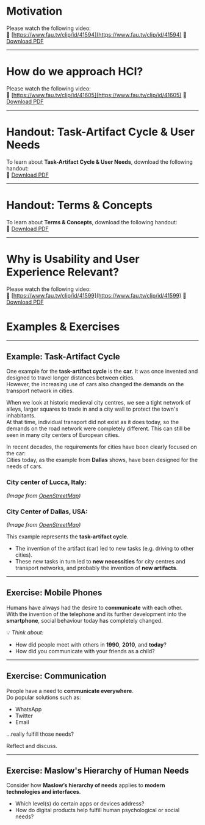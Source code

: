 # Motivation

Please watch the following video:  
🔗 [https://www.fau.tv/clip/id/41594](https://www.fau.tv/clip/id/41594)
📄 [Download PDF](../01/HCI_SS_2025_01_Introduction_To_HCI_1.pdf)  

---

# How do we approach HCI?

Please watch the following video:  
🔗 [https://www.fau.tv/clip/id/41605](https://www.fau.tv/clip/id/41605)
📄 [Download PDF](../01/HCI_SS_2025_01_Introduction_To_HCI_2.pdf)  

---

# Handout: Task-Artifact Cycle & User Needs

To learn about **Task-Artifact Cycle & User Needs**, download the following handout:  
📄 [Download PDF](../01/01_TaskArtifactCycle_User%20needs.pdf)  

---

# Handout: Terms & Concepts

To learn about **Terms & Concepts**, download the following handout:  
📄 [Download PDF](../01/01_Termsaamp;Concepts.pdf)

---

# Why is Usability and User Experience Relevant?

Please watch the following video:  
🔗 [https://www.fau.tv/clip/id/41599](https://www.fau.tv/clip/id/41599)
📄 [Download PDF](../01/HCI_SS_2025_01_Introduction_To_HCI_3-2.pdf)



# Examples & Exercises

---

## Example: Task-Artifact Cycle

One example for the **task-artifact cycle** is the **car**. It was once invented and designed to travel longer distances between cities.  
However, the increasing use of cars also changed the demands on the transport network in cities.

When we look at historic medieval city centres, we see a tight network of alleys, larger squares to trade in and a city wall to protect the town's inhabitants.  
At that time, individual transport did not exist as it does today, so the demands on the road network were completely different. This can still be seen in many city centers of European cities.

In recent decades, the requirements for cities have been clearly focused on the car:  
Cities today, as the example from **Dallas** shows, have been designed for the needs of cars.

### City center of Lucca, Italy:
*(Image from [OpenStreetMap](https://www.openstreetmap.org/))*

### City Center of Dallas, USA:
*(Image from [OpenStreetMap](https://www.openstreetmap.org/))*

This example represents the **task-artifact cycle**.  
- The invention of the artifact (car) led to new tasks (e.g. driving to other cities).  
- These new tasks in turn led to **new necessities** for city centres and transport networks, and probably the invention of **new artifacts**.

---

## Exercise: Mobile Phones

Humans have always had the desire to **communicate** with each other.  
With the invention of the telephone and its further development into the **smartphone**, social behaviour today has completely changed.

💡 *Think about:*

- How did people meet with others in **1990**, **2010**, and **today**?
- How did you communicate with your friends as a child?

---

## Exercise: Communication

People have a need to **communicate everywhere**.  
Do popular solutions such as:

- WhatsApp  
- Twitter  
- Email  

...really fulfill those needs?

Reflect and discuss.

---

## Exercise: Maslow's Hierarchy of Human Needs

Consider how **Maslow’s hierarchy of needs** applies to **modern technologies and interfaces**.

- Which level(s) do certain apps or devices address?
- How do digital products help fulfill human psychological or social needs?
